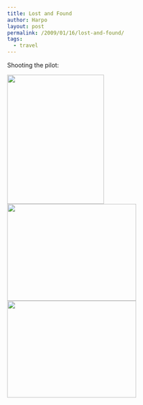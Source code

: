 ```yaml
---
title: Lost and Found
author: Harpo
layout: post
permalink: /2009/01/16/lost-and-found/
tags:
  - travel
---
```

Shooting the pilot:

[<img src="http://harpojaeger.github.io/media/wp-content/uploads/2009/01/p-640-480-ac378e5e-4449-47d2-a889-d405281f80c8.jpeg" alt="" width="225" height="300" class="alignnone size-full wp-image-364" />][1][<img src="http://harpojaeger.github.io/media/wp-content/uploads/2009/01/l-640-480-8962a67d-825e-4f87-9641-1d9e37d3da3f.jpeg" alt="" width="300" height="225" class="alignnone size-full wp-image-364" />][2][<img src="http://harpojaeger.github.io/media/wp-content/uploads/2009/01/l-640-480-2a0551d5-e9f2-4163-868e-66a051b110df.jpeg" alt="" width="300" height="225" class="alignnone size-full wp-image-364" />][3]

 [1]: http://harpojaeger.github.io/media/wp-content/uploads/2009/01/p-640-480-ac378e5e-4449-47d2-a889-d405281f80c8.jpeg
 [2]: http://harpojaeger.github.io/media/wp-content/uploads/2009/01/l-640-480-8962a67d-825e-4f87-9641-1d9e37d3da3f.jpeg
 [3]: http://harpojaeger.github.io/media/wp-content/uploads/2009/01/l-640-480-2a0551d5-e9f2-4163-868e-66a051b110df.jpeg